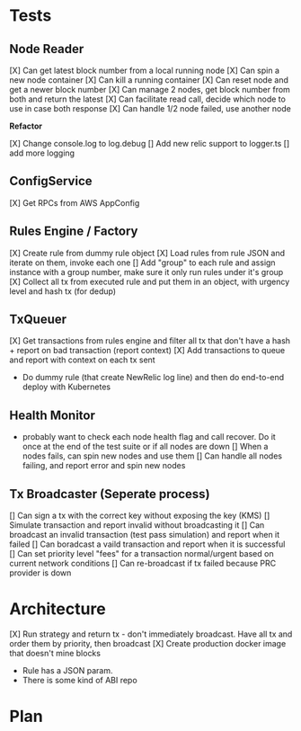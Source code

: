 # Tests

## Node Reader
[X] Can get latest block number from a local running node
[X] Can spin a new node container
[X] Can kill a running container
[X] Can reset node and get a newer block number
[X] Can manage 2 nodes, get block number from both and return the latest
[X] Can facilitate read call, decide which node to use in case both response
[X] Can handle 1/2 node failed, use another node

**Refactor**

[X] Change console.log to log.debug
[] Add new relic support to logger.ts
[] add more logging

## ConfigService
[X] Get RPCs from AWS AppConfig


## Rules Engine / Factory
[X] Create rule from dummy rule object
[X] Load rules from rule JSON and iterate on them, invoke each one
[] Add "group" to each rule and assign instance with a group number, make sure it only run rules under it's group 
[X] Collect all tx from executed rule and put them in an object, with urgency level and hash tx (for dedup)

## TxQueuer

[X] Get transactions from rules engine and filter all tx that don't have a hash + report on bad transaction (report context)
[X] Add transactions to queue and report with context on each tx sent


- Do dummy rule (that create NewRelic log line) and then do end-to-end deploy with Kubernetes


## Health Monitor
- probably want to check each node health flag and call recover. Do it once at the end of the test suite or if all nodes are down
[] When a nodes fails, can spin new nodes and use them
[] Can handle all nodes failing, and report error and spin new nodes


## Tx Broadcaster (Seperate process)
[] Can sign a tx with the correct key without exposing the key (KMS)
[] Simulate transaction and report invalid without broadcasting it
[] Can broadcast an invalid transaction (test pass simulation) and report when it failed
[] Can boradcast a vaild transaction and report when it is successful
[] Can set priority level "fees" for a transaction normal/urgent based on current network conditions
[] Can re-broadcast if tx failed because PRC provider is down

# Architecture

[X] Run strategy and return tx - don't immediately broadcast. Have all tx and order them by priority, then broadcast
[X] Create production docker image that doesn't mine blocks


- Rule has a JSON param.
- There is some kind of ABI repo

# Plan 

